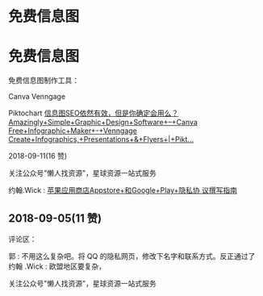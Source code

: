 # 免费信息图

# 免费信息图

免费信息图制作工具：

Canva Venngage

Piktochart [信息图](https://mp.weixin.qq.com/s/cBpE-bukuMKWIe8H6p1PFQ)[SEO](https://mp.weixin.qq.com/s/cBpE-bukuMKWIe8H6p1PFQ)[依然有效，但是你确定会用么？](https://mp.weixin.qq.com/s/cBpE-bukuMKWIe8H6p1PFQ) [Amazingly+Simple+Graphic+Design+Software+–+Canva](https://www.canva.com/) [Free+Infographic+Maker+-+Venngage](https://venngage.com/) [Create+Infographics,+Presentations+&+Flyers+|+Pikt...](https://piktochart.com/)

2018-09-11(16 赞)

关注公众号"懒人找资源"，星球资源一站式服务

约翰.Wick : [苹果应用商店](https://mp.weixin.qq.com/s/Wd8xVCUXpTvnLroN-47xog)[Appstore+](https://mp.weixin.qq.com/s/Wd8xVCUXpTvnLroN-47xog)[和](https://mp.weixin.qq.com/s/Wd8xVCUXpTvnLroN-47xog)[Google+Play+](https://mp.weixin.qq.com/s/Wd8xVCUXpTvnLroN-47xog)[隐私协 议撰写指南](https://mp.weixin.qq.com/s/Wd8xVCUXpTvnLroN-47xog)

## 2018-09-05(11 赞)

评论区：

郭 : 不用这么复杂吧。将 QQ 的隐私网页，修改下名字和联系方式。反正通过了 约翰 .Wick : 欧盟地区要复杂，

关注公众号"懒人找资源"，星球资源一站式服务